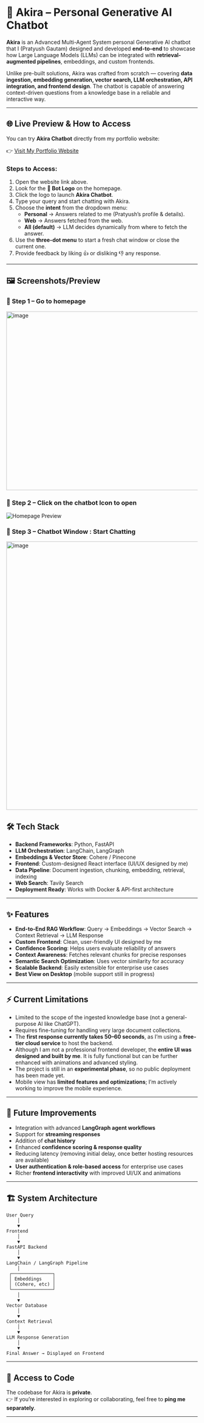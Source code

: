 # 🚀 Akira – Personal Generative AI Chatbot  

**Akira** is an Advanced Multi-Agent System personal Generative AI chatbot that I (Pratyush Gautam) designed and developed **end-to-end** to showcase how Large Language Models (LLMs) can be integrated with **retrieval-augmented pipelines**, embeddings, and custom frontends.  

Unlike pre-built solutions, Akira was crafted from scratch — covering **data ingestion, embedding generation, vector search, LLM orchestration, API integration, and frontend design**. The chatbot is capable of answering context-driven questions from a knowledge base in a reliable and interactive way.  

---

## 🌐 Live Preview & How to Access  

You can try **Akira Chatbot** directly from my portfolio website:  

👉 [Visit My Portfolio Website](https://mr-pratyush.netlify.app/)  

### Steps to Access:  
1. Open the website link above.  
2. Look for the **🤖 Bot Logo** on the homepage.  
3. Click the logo to launch **Akira Chatbot**.  
4. Type your query and start chatting with Akira.  
5. Choose the **intent** from the dropdown menu:  
   - **Personal** → Answers related to me (Pratyush’s profile & details).  
   - **Web** → Answers fetched from the web.  
   - **All (default)** → LLM decides dynamically from where to fetch the answer.  
6. Use the **three-dot menu** to start a fresh chat window or close the current one.  
7. Provide feedback by liking 👍 or disliking 👎 any response.  

---

## 🖼️ Screenshots/Preview

### 🔹 Step 1 – Go to homepage  
<img width="916" height="471" alt="image" src="https://github.com/user-attachments/assets/696e7c6e-a4ec-4df3-8193-8485e9d5b5d9" />

### 🔹 Step 2 – Click on the chatbot Icon to open
![Homepage Preview](https://github.com/user-attachments/assets/0baac745-8ddd-4154-8d7a-5b0236ed2930)  

### 🔹 Step 3 – Chatbot Window : Start Chatting  
<img width="706" height="707" alt="image" src="https://github.com/user-attachments/assets/871b7d74-831e-46f4-886a-2868039ec807" />

## 🛠️ Tech Stack  

- **Backend Frameworks**: Python, FastAPI  
- **LLM Orchestration**: LangChain, LangGraph  
- **Embeddings & Vector Store**: Cohere / Pinecone  
- **Frontend**: Custom-designed React interface (UI/UX designed by me)  
- **Data Pipeline**: Document ingestion, chunking, embedding, retrieval, indexing  
- **Web Search**: Tavily Search  
- **Deployment Ready**: Works with Docker & API-first architecture  

---

## ✨ Features  

- **End-to-End RAG Workflow**: Query → Embeddings → Vector Search → Context Retrieval → LLM Response  
- **Custom Frontend**: Clean, user-friendly UI designed by me  
- **Confidence Scoring**: Helps users evaluate reliability of answers  
- **Context Awareness**: Fetches relevant chunks for precise responses  
- **Semantic Search Optimization**: Uses vector similarity for accuracy  
- **Scalable Backend**: Easily extensible for enterprise use cases  
- **Best View on Desktop** (mobile support still in progress)  

---

## ⚡ Current Limitations  

- Limited to the scope of the ingested knowledge base (not a general-purpose AI like ChatGPT).  
- Requires fine-tuning for handling very large document collections.  
- The **first response currently takes 50–60 seconds**, as I’m using a **free-tier cloud service** to host the backend.  
- Although I am not a professional frontend developer, the **entire UI was designed and built by me**. It is fully functional but can be further enhanced with animations and advanced styling.  
- The project is still in an **experimental phase**, so no public deployment has been made yet.  
- Mobile view has **limited features and optimizations**; I’m actively working to improve the mobile experience.  

---

## 📌 Future Improvements  

- Integration with advanced **LangGraph agent workflows**  
- Support for **streaming responses**  
- Addition of **chat history**  
- Enhanced **confidence scoring & response quality**  
- Reducing latency (removing initial delay, once better hosting resources are available)  
- **User authentication & role-based access** for enterprise use cases  
- Richer **frontend interactivity** with improved UI/UX and animations  

---

## 🏗️ System Architecture  
```
User Query
    │
    ▼
Frontend
    │
    ▼
FastAPI Backend
    │
    ▼
LangChain / LangGraph Pipeline
    │
 ┌───────────────┐
 │ Embeddings    │
 │ (Cohere, etc) │
 └───────────────┘
    │
    ▼
Vector Database
    │
    ▼
Context Retrieval
    │
    ▼
LLM Response Generation
    │
    ▼
Final Answer → Displayed on Frontend
```

---

## 📂 Access to Code  

The codebase for Akira is **private**.  
👉 If you’re interested in exploring or collaborating, feel free to **ping me separately**.  

---
